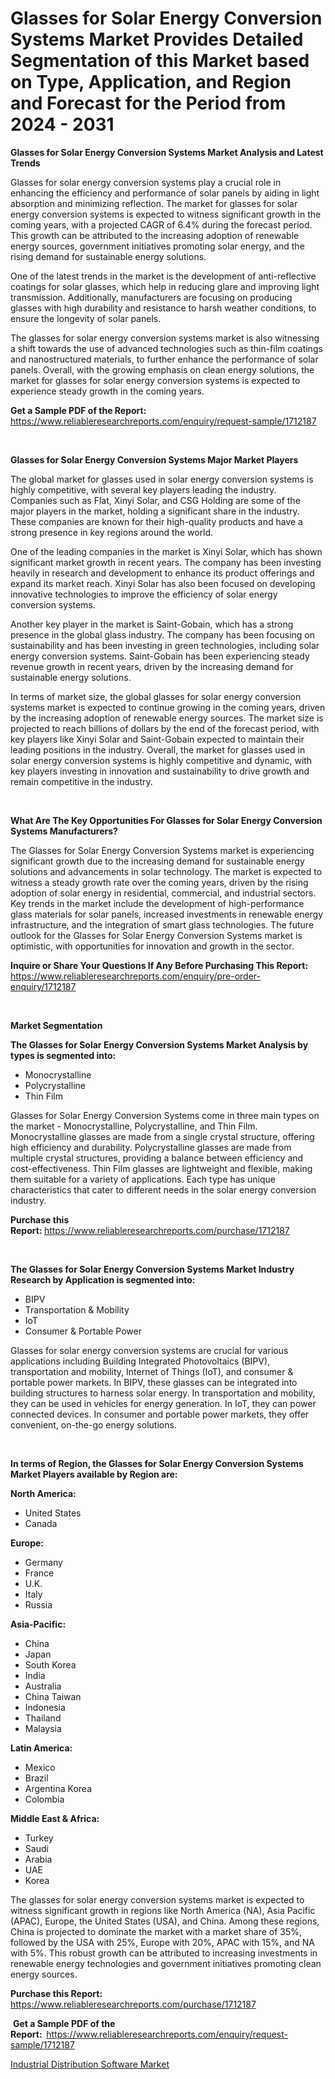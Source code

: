 <p><h1>Glasses for Solar Energy Conversion Systems Market Provides Detailed Segmentation of this Market based on Type, Application, and Region and Forecast for the Period from 2024 - 2031</h1></p><p><strong>Glasses for Solar Energy Conversion Systems Market Analysis and Latest Trends</strong></p>
<p><p>Glasses for solar energy conversion systems play a crucial role in enhancing the efficiency and performance of solar panels by aiding in light absorption and minimizing reflection. The market for glasses for solar energy conversion systems is expected to witness significant growth in the coming years, with a projected CAGR of 6.4% during the forecast period. This growth can be attributed to the increasing adoption of renewable energy sources, government initiatives promoting solar energy, and the rising demand for sustainable energy solutions.</p><p>One of the latest trends in the market is the development of anti-reflective coatings for solar glasses, which help in reducing glare and improving light transmission. Additionally, manufacturers are focusing on producing glasses with high durability and resistance to harsh weather conditions, to ensure the longevity of solar panels.</p><p>The glasses for solar energy conversion systems market is also witnessing a shift towards the use of advanced technologies such as thin-film coatings and nanostructured materials, to further enhance the performance of solar panels. Overall, with the growing emphasis on clean energy solutions, the market for glasses for solar energy conversion systems is expected to experience steady growth in the coming years.</p></p>
<p><strong>Get a Sample PDF of the Report:&nbsp;</strong> <a href="https://www.reliableresearchreports.com/enquiry/request-sample/1712187">https://www.reliableresearchreports.com/enquiry/request-sample/1712187</a></p>
<p>&nbsp;</p>
<p><strong>Glasses for Solar Energy Conversion Systems Major Market Players</strong></p>
<p><p>The global market for glasses used in solar energy conversion systems is highly competitive, with several key players leading the industry. Companies such as Flat, Xinyi Solar, and CSG Holding are some of the major players in the market, holding a significant share in the industry. These companies are known for their high-quality products and have a strong presence in key regions around the world.</p><p>One of the leading companies in the market is Xinyi Solar, which has shown significant market growth in recent years. The company has been investing heavily in research and development to enhance its product offerings and expand its market reach. Xinyi Solar has also been focused on developing innovative technologies to improve the efficiency of solar energy conversion systems.</p><p>Another key player in the market is Saint-Gobain, which has a strong presence in the global glass industry. The company has been focusing on sustainability and has been investing in green technologies, including solar energy conversion systems. Saint-Gobain has been experiencing steady revenue growth in recent years, driven by the increasing demand for sustainable energy solutions.</p><p>In terms of market size, the global glasses for solar energy conversion systems market is expected to continue growing in the coming years, driven by the increasing adoption of renewable energy sources. The market size is projected to reach billions of dollars by the end of the forecast period, with key players like Xinyi Solar and Saint-Gobain expected to maintain their leading positions in the industry. Overall, the market for glasses used in solar energy conversion systems is highly competitive and dynamic, with key players investing in innovation and sustainability to drive growth and remain competitive in the industry.</p></p>
<p>&nbsp;</p>
<p><strong>What Are The Key Opportunities For Glasses for Solar Energy Conversion Systems Manufacturers?</strong></p>
<p><p>The Glasses for Solar Energy Conversion Systems market is experiencing significant growth due to the increasing demand for sustainable energy solutions and advancements in solar technology. The market is expected to witness a steady growth rate over the coming years, driven by the rising adoption of solar energy in residential, commercial, and industrial sectors. Key trends in the market include the development of high-performance glass materials for solar panels, increased investments in renewable energy infrastructure, and the integration of smart glass technologies. The future outlook for the Glasses for Solar Energy Conversion Systems market is optimistic, with opportunities for innovation and growth in the sector.</p></p>
<p><strong>Inquire or Share Your Questions If Any Before Purchasing This Report:</strong> <a href="https://www.reliableresearchreports.com/enquiry/pre-order-enquiry/1712187">https://www.reliableresearchreports.com/enquiry/pre-order-enquiry/1712187</a></p>
<p>&nbsp;</p>
<p><strong>Market Segmentation</strong></p>
<p><strong>The Glasses for Solar Energy Conversion Systems Market Analysis by types is segmented into:</strong></p>
<p><ul><li>Monocrystalline</li><li>Polycrystalline</li><li>Thin Film</li></ul></p>
<p><p>Glasses for Solar Energy Conversion Systems come in three main types on the market - Monocrystalline, Polycrystalline, and Thin Film. Monocrystalline glasses are made from a single crystal structure, offering high efficiency and durability. Polycrystalline glasses are made from multiple crystal structures, providing a balance between efficiency and cost-effectiveness. Thin Film glasses are lightweight and flexible, making them suitable for a variety of applications. Each type has unique characteristics that cater to different needs in the solar energy conversion industry.</p></p>
<p><strong>Purchase this Report:&nbsp;</strong><a href="https://www.reliableresearchreports.com/purchase/1712187">https://www.reliableresearchreports.com/purchase/1712187</a></p>
<p>&nbsp;</p>
<p><strong>The Glasses for Solar Energy Conversion Systems Market Industry Research by Application is segmented into:</strong></p>
<p><ul><li>BIPV</li><li>Transportation & Mobility</li><li>IoT</li><li>Consumer & Portable Power</li></ul></p>
<p><p>Glasses for solar energy conversion systems are crucial for various applications including Building Integrated Photovoltaics (BIPV), transportation and mobility, Internet of Things (IoT), and consumer & portable power markets. In BIPV, these glasses can be integrated into building structures to harness solar energy. In transportation and mobility, they can be used in vehicles for energy generation. In IoT, they can power connected devices. In consumer and portable power markets, they offer convenient, on-the-go energy solutions.</p></p>
<p>&nbsp;</p>
<p><strong>In terms of Region, the Glasses for Solar Energy Conversion Systems Market Players available by Region are:</strong></p>
<p>
    <p> <strong> North America: </strong>
        <ul>
            <li>United States</li>
            <li>Canada</li>
        </ul>
        </p> 
    <p> <strong> Europe: </strong>
        <ul>
            <li>Germany</li>
            <li>France</li>
            <li>U.K.</li>
            <li>Italy</li>
            <li>Russia</li>
        </ul>
        </p> 
    <p> <strong> Asia-Pacific: </strong>
        <ul>
            <li>China</li>
            <li>Japan</li>
            <li>South Korea</li>
            <li>India</li>
            <li>Australia</li>
            <li>China Taiwan</li>
            <li>Indonesia</li>
            <li>Thailand</li>
            <li>Malaysia</li>
        </ul>
        </p> 
    <p> <strong> Latin America: </strong>
        <ul>
            <li>Mexico</li>
            <li>Brazil</li>
            <li>Argentina Korea</li>
            <li>Colombia</li>
        </ul>
        </p> 
    <p> <strong> Middle East & Africa: </strong>
        <ul>
            <li>Turkey</li>
            <li>Saudi</li>
            <li>Arabia</li>
            <li>UAE</li>
            <li>Korea</li>
        </ul>
    </p>
    </p>
<p><p>The glasses for solar energy conversion systems market is expected to witness significant growth in regions like North America (NA), Asia Pacific (APAC), Europe, the United States (USA), and China. Among these regions, China is projected to dominate the market with a market share of 35%, followed by the USA with 25%, Europe with 20%, APAC with 15%, and NA with 5%. This robust growth can be attributed to increasing investments in renewable energy technologies and government initiatives promoting clean energy sources.</p></p>
<p><strong>Purchase this Report: </strong><a href="https://www.reliableresearchreports.com/purchase/1712187">https://www.reliableresearchreports.com/purchase/1712187</a></p>
<p>&nbsp;<strong>Get a Sample PDF of the Report:&nbsp;&nbsp;</strong><a href="https://www.reliableresearchreports.com/enquiry/request-sample/1712187">https://www.reliableresearchreports.com/enquiry/request-sample/1712187</a></p>
<p><strong></strong></p>
<p><p><a href="https://github.com/arionmp/Market-Research-Report-List-2/blob/main/industrial-distribution-software-market.md">Industrial Distribution Software Market</a></p></p>